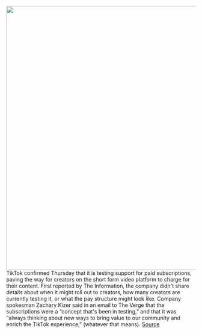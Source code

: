 <img src='https://cdn.vox-cdn.com/thumbor/cZeHd5y1Rsn38gcIRpbVuLBxYAc=/0x0:2040x1360/1200x800/filters:focal(857x517:1183x843)/cdn.vox-cdn.com/uploads/chorus_image/image/70414414/acastro_200803_1777_tikTok_0001.0.0.jpg' width='700px' /><br/>
TikTok confirmed Thursday that it is testing support for paid subscriptions, paving the way for creators on the short form video platform to charge for their content. First reported by The Information, the company didn't share details about when it might roll out to creators, how many creators are currently testing it, or what the pay structure might look like. Company spokesman Zachary Kizer said in an email to The Verge that the subscriptions were a “concept that's been in testing,” and that it was “always thinking about new ways to bring value to our community and enrich the TikTok experience,” (whatever that means).
<a href='https://www.theverge.com/2022/1/20/22893954/tiktok-testing-paid-subscriptions-creators'> Source <a/>